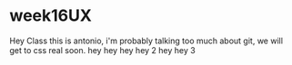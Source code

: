 # week16UX

Hey Class this is antonio, i'm probably talking too much about git, we will get to css real soon.
hey hey
hey hey 2
hey hey 3
